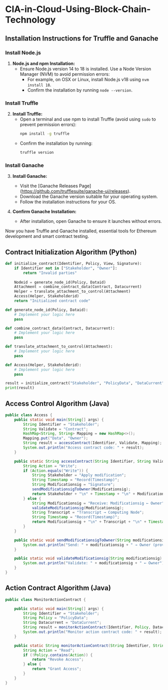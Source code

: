 # CIA-in-Cloud-Using-Block-Chain-Technology


## Installation Instructions for Truffle and Ganache

### Install Node.js

1. **Node.js and npm Installation:**
   - Ensure Node.js version 14 to 18 is installed. Use a Node Version Manager (NVM) to avoid permission errors:
     - For example, on OSX or Linux, install Node.js v18 using `nvm install 18`.
     - Confirm the installation by running `node --version`.

### Install Truffle

2. **Install Truffle:**
   - Open a terminal and use npm to install Truffle (avoid using `sudo` to prevent permission errors):
     ```bash
     npm install -g truffle
     ```
   - Confirm the installation by running:
     ```bash
     truffle version
     ```

### Install Ganache

3. **Install Ganache:**
   - Visit the [Ganache Releases Page] (https://github.com/trufflesuite/ganache-ui/releases).
   - Download the Ganache version suitable for your operating system.
   - Follow the installation instructions for your OS.

4. **Confirm Ganache Installation:**
   - After installation, open Ganache to ensure it launches without errors.

Now you have Truffle and Ganache installed, essential tools for Ethereum development and smart contract testing.

## Contract Initialization Algorithm (Python)

```python
def initialize_contract(Identifier, Policy, View, Signature):
    if Identifier not in ["Stakeholder", "Owner"]:
        return "Invalid parties"
    
    Nodeid = generate_node_id(Policy, Dataid)
    Attachment = combine_contract_data(Contract, Datacurrent)
    Helper = translate_attachment_to_control(Attachment)
    Access(Helper, Stakeholderid)
    return "Initialized contract code"

def generate_node_id(Policy, Dataid):
    # Implement your logic here
    pass

def combine_contract_data(Contract, Datacurrent):
    # Implement your logic here
    pass

def translate_attachment_to_control(Attachment):
    # Implement your logic here
    pass

def Access(Helper, Stakeholderid):
    # Implement your logic here
    pass

result = initialize_contract("Stakeholder", "PolicyData", "DataCurrent", "OwnerSignature")
print(result)
```

## Access Control Algorithm (Java)

```java
public class Access {
    public static void main(String[] args) {
        String Identifier = "Stakeholder";
        String Validate = "Contract";
        HashMap<String, String> Mapping = new HashMap<>();
        Mapping.put("Data", "Owner");
        String result = accessContract(Identifier, Validate, Mapping);
        System.out.println("Access contract code: " + result);
    }

    public static String accessContract(String Identifier, String Validate, HashMap<String, String> Mapping) {
        String Action = "Write";
        if (Action.equals("Write")) {
            String Stakeholder = "Apply modification";
            String Timestamp = "Record(Timestamp)";
            String Modificationsig = "Signature";
            sendModificationsigToOwner(Modificationsig);
            return Stakeholder + "\n" + Timestamp + "\n" + Modificationsig;
        } else {
            String Modificationsig = "Receive: Modificationsig ← Owner";
            validateModificationsig(Modificationsig);
            String Transcript = "Transcript → Computing Node";
            String Timestamp = "Record(Timestamp)";
            return Modificationsig + "\n" + Transcript + "\n" + Timestamp;
        }
    }

    public static void sendModificationsigToOwner(String modificationsig) {
        System.out.println("Send: " + modificationsig + " → Owner (provenance)");
    }

    public static void validateModificationsig(String modificationsig) {
        System.out.println("Validate: " + modificationsig + " ← Owner");
    }
}
```

## Action Contract Algorithm (Java)

```java
public class MonitorActionContract {

    public static void main(String[] args) {
        String Identifier = "Stakeholder";
        String Policy = "PolicyData";
        String Datacurrent = "DataCurrent";
        String result = monitorActionContract(Identifier, Policy, Datacurrent);
        System.out.println("Monitor action contract code: " + result);
    }

    public static String monitorActionContract(String Identifier, String Policy, String Datacurrent) {
        String Action = "Read";
        if (!Policy.contains(Action)) {
            return "Revoke Access";
        } else {
            return "Grant Access";
        }
    }
}
```

